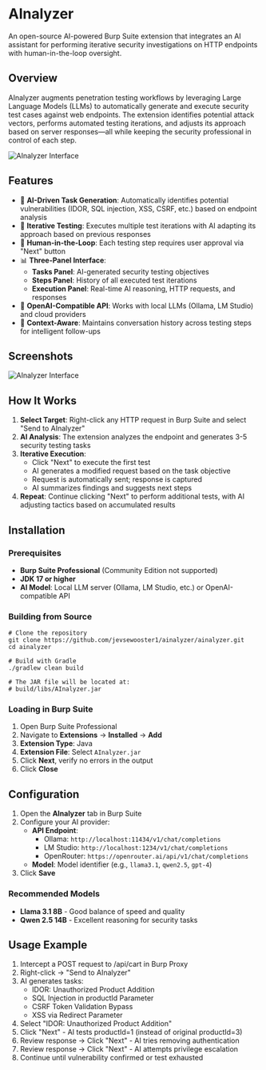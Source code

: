 # AInalyzer

An open-source AI-powered Burp Suite extension that integrates an AI assistant for performing iterative security investigations on HTTP endpoints with human-in-the-loop oversight.

## Overview

AInalyzer augments penetration testing workflows by leveraging Large Language Models (LLMs) to automatically generate and execute security test cases against web endpoints. The extension identifies potential attack vectors, performs automated testing iterations, and adjusts its approach based on server responses—all while keeping the security professional in control of each step.

![AInalyzer Interface](images/image_aianalyzer.png)

## Features

- 🤖 **AI-Driven Task Generation**: Automatically identifies potential vulnerabilities (IDOR, SQL injection, XSS, CSRF, etc.) based on endpoint analysis
- 🔄 **Iterative Testing**: Executes multiple test iterations with AI adapting its approach based on previous responses
- 👤 **Human-in-the-Loop**: Each testing step requires user approval via "Next" button
- 📊 **Three-Panel Interface**: 
  - **Tasks Panel**: AI-generated security testing objectives
  - **Steps Panel**: History of all executed test iterations
  - **Execution Panel**: Real-time AI reasoning, HTTP requests, and responses
- 🔌 **OpenAI-Compatible API**: Works with local LLMs (Ollama, LM Studio) and cloud providers
- 🎯 **Context-Aware**: Maintains conversation history across testing steps for intelligent follow-ups

## Screenshots

![AInalyzer Interface](screenshot.png)

## How It Works

1. **Select Target**: Right-click any HTTP request in Burp Suite and select "Send to AInalyzer"
2. **AI Analysis**: The extension analyzes the endpoint and generates 3-5 security testing tasks
3. **Iterative Execution**: 
   - Click "Next" to execute the first test
   - AI generates a modified request based on the task objective
   - Request is automatically sent; response is captured
   - AI summarizes findings and suggests next steps
4. **Repeat**: Continue clicking "Next" to perform additional tests, with AI adjusting tactics based on accumulated results

## Installation

### Prerequisites

- **Burp Suite Professional** (Community Edition not supported)
- **JDK 17 or higher**
- **AI Model**: Local LLM server (Ollama, LM Studio, etc.) or OpenAI-compatible API

### Building from Source

```
# Clone the repository
git clone https://github.com/jevsewooster1/ainalyzer/ainalyzer.git
cd ainalyzer

# Build with Gradle
./gradlew clean build

# The JAR file will be located at:
# build/libs/AInalyzer.jar
```

### Loading in Burp Suite

1. Open Burp Suite Professional
2. Navigate to **Extensions** → **Installed** → **Add**
3. **Extension Type**: Java
4. **Extension File**: Select `AInalyzer.jar`
5. Click **Next**, verify no errors in the output
6. Click **Close**

## Configuration

1. Open the **AInalyzer** tab in Burp Suite
2. Configure your AI provider:
   - **API Endpoint**: 
     - Ollama: `http://localhost:11434/v1/chat/completions`
     - LM Studio: `http://localhost:1234/v1/chat/completions`
     - OpenRouter: `https://openrouter.ai/api/v1/chat/completions`
   - **Model**: Model identifier (e.g., `llama3.1`, `qwen2.5`, `gpt-4`)
3. Click **Save**

### Recommended Models

- **Llama 3.1 8B** - Good balance of speed and quality
- **Qwen 2.5 14B** - Excellent reasoning for security tasks

## Usage Example

1. Intercept a POST request to /api/cart in Burp Proxy
2. Right-click → "Send to AInalyzer"
3. AI generates tasks:
   - IDOR: Unauthorized Product Addition
   - SQL Injection in productId Parameter
   - CSRF Token Validation Bypass
   - XSS via Redirect Parameter
4. Select "IDOR: Unauthorized Product Addition"
5. Click "Next" - AI tests productId=1 (instead of original productId=3)
6. Review response → Click "Next" - AI tries removing authentication
7. Review response → Click "Next" - AI attempts privilege escalation
8. Continue until vulnerability confirmed or test exhausted
